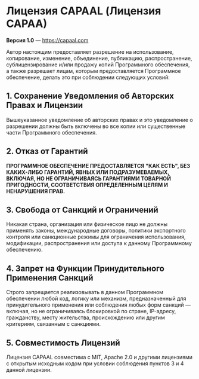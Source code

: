 # Лицензия CAPAAL (Лицензия CAPAA)

**Версия 1.0** — https://capaal.com

Автор настоящим предоставляет разрешение на использование, копирование, изменение, объединение, публикацию, распространение, сублицензирование и/или продажу копий Программного обеспечения, а также разрешает лицам, которым предоставляется Программное обеспечение, делать это при соблюдении следующих условий:

## 1. Сохранение Уведомления об Авторских Правах и Лицензии
Вышеуказанное уведомление об авторских правах и это уведомление о разрешении должны быть включены во все копии или существенные части Программного обеспечения.

## 2. Отказ от Гарантий
**ПРОГРАММНОЕ ОБЕСПЕЧЕНИЕ ПРЕДОСТАВЛЯЕТСЯ "КАК ЕСТЬ", БЕЗ КАКИХ-ЛИБО ГАРАНТИЙ, ЯВНЫХ ИЛИ ПОДРАЗУМЕВАЕМЫХ, ВКЛЮЧАЯ, НО НЕ ОГРАНИЧИВАЯСЬ ГАРАНТИЯМИ ТОВАРНОЙ ПРИГОДНОСТИ, СООТВЕТСТВИЯ ОПРЕДЕЛЕННЫМ ЦЕЛЯМ И НЕНАРУШЕНИЯ ПРАВ.**

## 3. Свобода от Санкций и Ограничений
Никакая страна, организация или физическое лицо не должны применять законы, международные договоры, политики экспортного контроля или санкционные режимы для ограничения использования, модификации, распространения или доступа к данному Программному обеспечению.

## 4. Запрет на Функции Принудительного Применения Санкций
Строго запрещается реализовывать в данном Программном обеспечении любой код, логику или механизм, предназначенный для принудительного применения или соблюдения любых форм санкций — включая, но не ограничиваясь блокировкой по стране, IP-адресу, гражданству, месту жительства, происхождению или другим критериям, связанным с санкциями.

## 5. Совместимость Лицензий
Лицензия CAPAAL совместима с MIT, Apache 2.0 и другими лицензиями с открытым исходным кодом при условии соблюдения пунктов 3 и 4 данной лицензии. 